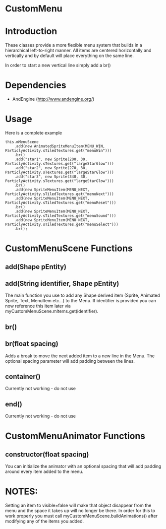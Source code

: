 CustomMenu
======================================================================

# Introduction

These classes provide a more flexible menu system that builds in a hierarchical left-to-right manner. All items are centered horizontally and vertically and by default will place everything on the same line.

In order to start a new vertical line simply add a br() 

# Dependencies

  * AndEngine (http://www.andengine.org/)

# Usage

Here is a complete example

	this.mMenuScene
		.add(new AnimatedSpriteMenuItem(MENU_WIN, ParticlyActivity.sTiledTextures.get("menuWin")))
		.br()
		.add("star1", new Sprite(200, 30, ParticlyActivity.sTextures.get("largeStarGlow")))
		.add("star2", new Sprite(270, 30, ParticlyActivity.sTextures.get("largeStarGlow")))
		.add("star3", new Sprite(340, 30, ParticlyActivity.sTextures.get("largeStarGlow")))
		.br()
		.add(new SpriteMenuItem(MENU_NEXT, ParticlyActivity.sTiledTextures.get("menuNext")))
		.add(new SpriteMenuItem(MENU_NEXT, ParticlyActivity.sTiledTextures.get("menuReset")))
		.br()
		.add(new SpriteMenuItem(MENU_NEXT, ParticlyActivity.sTiledTextures.get("menuSound")))			
		.add(new SpriteMenuItem(MENU_NEXT, ParticlyActivity.sTiledTextures.get("menuSelect")))
		.br();

# CustomMenuScene Functions

## add(Shape pEntity)
## add(String identifier, Shape pEntity)

The main function you use to add any Shape derived item (Sprite, Animated Sprite, Text, MenuItem etc...) to the Menu. If identifier is provided you can now reference this item later via myCustomMenuScene.mItems.get(identifier).

## br()
## br(float spacing)

Adds a break to move the next added item to a new line in the Menu. The optional spacing parameter will add padding between the lines.

## container()

Currently not working - do not use

## end()

Currently not working - do not use

# CustomMenuAnimator Functions

## constructor(float spacing)

You can initialize the animator with an optional spacing that will add padding around every item added to the menu.

# NOTES:

Setting an item to visible=false will make that object disappear from the menu and the space it takes up will no longer be there. In order for this to work properly you must call myCustomMenuScene.buildAnimations() after modifying any of the items you added.

